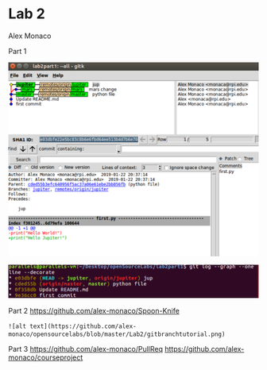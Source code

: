 # Lab 2
Alex Monaco

Part 1

![alt text](https://github.com/alex-monaco/opensourcelabs/blob/master/Lab2/gitk.png)

![alt text](https://github.com/alex-monaco/opensourcelabs/blob/master/Lab2/gitlog.png)

  
Part 2
	https://github.com/alex-monaco/Spoon-Knife
	
	![alt text](https://github.com/alex-monaco/opensourcelabs/blob/master/Lab2/gitbranchtutorial.png)
  
Part 3
	https://github.com/alex-monaco/PullReq
	https://github.com/alex-monaco/courseproject
  

